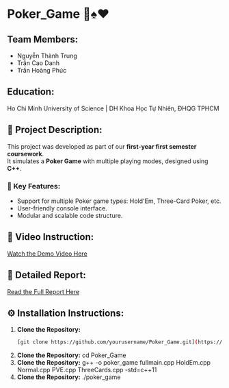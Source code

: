# Poker_Game 🎲♠️♥️

## Team Members:
- Nguyễn Thành Trung  
- Trần Cao Danh  
- Trần Hoàng Phúc  

## Education:
Ho Chi Minh University of Science | DH Khoa Học Tự Nhiên, ĐHQG TPHCM  

## 📖 Project Description:
This project was developed as part of our **first-year first semester coursework**.  
It simulates a **Poker Game** with multiple playing modes, designed using **C++**.  

### 🚀 Key Features:
- Support for multiple Poker game types: Hold'Em, Three-Card Poker, etc.  
- User-friendly console interface.  
- Modular and scalable code structure.  

## 🎥 Video Instruction:
[Watch the Demo Video Here](https://drive.google.com/file/d/1MlUgcYxd9Af2pzrzaOPh4Xyf0WGRHiv_/view?usp=sharing)

## 📑 Detailed Report:
[Read the Full Report Here](https://drive.google.com/file/d/1v1Xvu26t4HRTMrwJHruC-dA9oF-DaapP/view?usp=sharing)

## ⚙️ Installation Instructions:

1. **Clone the Repository:**  
   ```bash
   [git clone https://github.com/yourusername/Poker_Game.git](https://github.com/thphuc06/Poker_Game.git)
2. **Clone the Repository:**
    cd Poker_Game
3. **Clone the Repository:**
    g++ -o poker_game fullmain.cpp HoldEm.cpp Normal.cpp PVE.cpp ThreeCards.cpp -std=c++11
4. **Clone the Repository:**
    ./poker_game

   
